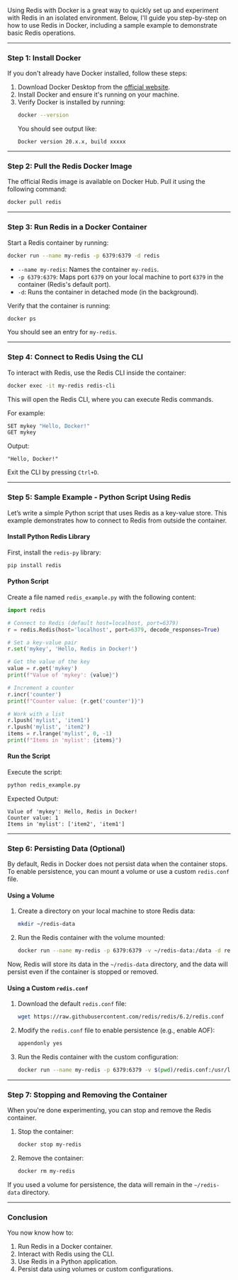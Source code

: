 Using Redis with Docker is a great way to quickly set up and experiment with Redis in an isolated environment. Below, I'll guide you step-by-step on how to use Redis in Docker, including a sample example to demonstrate basic Redis operations.

---

### **Step 1: Install Docker**
If you don't already have Docker installed, follow these steps:
1. Download Docker Desktop from the [official website](https://www.docker.com/products/docker-desktop).
2. Install Docker and ensure it's running on your machine.
3. Verify Docker is installed by running:
   ```bash
   docker --version
   ```
   You should see output like:
   ```
   Docker version 20.x.x, build xxxxx
   ```

---

### **Step 2: Pull the Redis Docker Image**
The official Redis image is available on Docker Hub. Pull it using the following command:
```bash
docker pull redis
```

---

### **Step 3: Run Redis in a Docker Container**
Start a Redis container by running:
```bash
docker run --name my-redis -p 6379:6379 -d redis
```
- `--name my-redis`: Names the container `my-redis`.
- `-p 6379:6379`: Maps port `6379` on your local machine to port `6379` in the container (Redis's default port).
- `-d`: Runs the container in detached mode (in the background).

Verify that the container is running:
```bash
docker ps
```
You should see an entry for `my-redis`.

---

### **Step 4: Connect to Redis Using the CLI**
To interact with Redis, use the Redis CLI inside the container:
```bash
docker exec -it my-redis redis-cli
```
This will open the Redis CLI, where you can execute Redis commands.

For example:
```bash
SET mykey "Hello, Docker!"
GET mykey
```
Output:
```
"Hello, Docker!"
```

Exit the CLI by pressing `Ctrl+D`.

---

### **Step 5: Sample Example - Python Script Using Redis**
Let’s write a simple Python script that uses Redis as a key-value store. This example demonstrates how to connect to Redis from outside the container.

#### **Install Python Redis Library**
First, install the `redis-py` library:
```bash
pip install redis
```

#### **Python Script**
Create a file named `redis_example.py` with the following content:

```python
import redis

# Connect to Redis (default host=localhost, port=6379)
r = redis.Redis(host='localhost', port=6379, decode_responses=True)

# Set a key-value pair
r.set('mykey', 'Hello, Redis in Docker!')

# Get the value of the key
value = r.get('mykey')
print(f"Value of 'mykey': {value}")

# Increment a counter
r.incr('counter')
print(f"Counter value: {r.get('counter')}")

# Work with a list
r.lpush('mylist', 'item1')
r.lpush('mylist', 'item2')
items = r.lrange('mylist', 0, -1)
print(f"Items in 'mylist': {items}")
```

#### **Run the Script**
Execute the script:
```bash
python redis_example.py
```

Expected Output:
```
Value of 'mykey': Hello, Redis in Docker!
Counter value: 1
Items in 'mylist': ['item2', 'item1']
```

---

### **Step 6: Persisting Data (Optional)**
By default, Redis in Docker does not persist data when the container stops. To enable persistence, you can mount a volume or use a custom `redis.conf` file.

#### **Using a Volume**
1. Create a directory on your local machine to store Redis data:
   ```bash
   mkdir ~/redis-data
   ```

2. Run the Redis container with the volume mounted:
   ```bash
   docker run --name my-redis -p 6379:6379 -v ~/redis-data:/data -d redis
   ```

Now, Redis will store its data in the `~/redis-data` directory, and the data will persist even if the container is stopped or removed.

#### **Using a Custom `redis.conf`**
1. Download the default `redis.conf` file:
   ```bash
   wget https://raw.githubusercontent.com/redis/redis/6.2/redis.conf
   ```

2. Modify the `redis.conf` file to enable persistence (e.g., enable AOF):
   ```bash
   appendonly yes
   ```

3. Run the Redis container with the custom configuration:
   ```bash
   docker run --name my-redis -p 6379:6379 -v $(pwd)/redis.conf:/usr/local/etc/redis/redis.conf -d redis redis-server /usr/local/etc/redis/redis.conf
   ```

---

### **Step 7: Stopping and Removing the Container**
When you're done experimenting, you can stop and remove the Redis container.

1. Stop the container:
   ```bash
   docker stop my-redis
   ```

2. Remove the container:
   ```bash
   docker rm my-redis
   ```

If you used a volume for persistence, the data will remain in the `~/redis-data` directory.

---

### **Conclusion**
You now know how to:
1. Run Redis in a Docker container.
2. Interact with Redis using the CLI.
3. Use Redis in a Python application.
4. Persist data using volumes or custom configurations.
